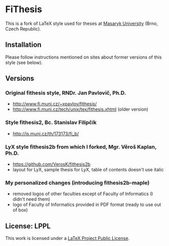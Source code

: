 # FiThesis

This is a fork of LaTeX style used for theses at [Masaryk University](http://www.muni.cz) (Brno, Czech Republic).

## Installation

Please follow instructions mentioned on sites about former versions of this style (see below).

## Versions

### Original fithesis style, RNDr. Jan Pavlovič, Ph.D.

-   http://www.fi.muni.cz/~xpavlov/fithesis/
-   http://www.fi.muni.cz/tech/unix/tex/fithesis.xhtml (older version)

### Style fithesis2, Bc. Stanislav Filipčík

-   http://is.muni.cz/th/173173/fi_b/

### LyX style fithesis2b from which I forked, Mgr. Věroš Kaplan, Ph.D.

-   https://github.com/VerosK/fithesis2b
-   layout for LyX, sample thesis for LyX, table of contents doesn't use italic

### My personalized changes (introducing fithesis2b-maple)

-   removed logos of other faculties except of Faculty of Informatics (I didn't need them)
-   logo of Faculty of Informatics provided in PDF format (ready to use out of box)

## License: LPPL

This work is licensed under a [LaTeX Project Public License](https://en.wikipedia.org/wiki/LaTeX_Project_Public_License).
